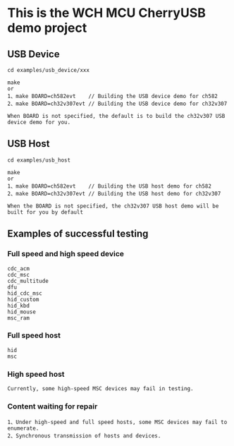 # This is the WCH MCU CherryUSB demo project

## USB Device

```
cd examples/usb_device/xxx

make
or
1、make BOARD=ch582evt    // Building the USB device demo for ch582
2、make BOARD=ch32v307evt // Building the USB device demo for ch32v307

When BOARD is not specified, the default is to build the ch32v307 USB device demo for you.
```

## USB Host

```
cd examples/usb_host

make
or
1、make BOARD=ch582evt    // Building the USB host demo for ch582
2、make BOARD=ch32v307evt // Building the USB host demo for ch32v307

When the BOARD is not specified, the ch32v307 USB host demo will be built for you by default
```
## Examples of successful testing
### Full speed and high speed device
```
cdc_acm
cdc_msc
cdc_multitude
dfu
hid_cdc_msc
hid_custom
hid_kbd
hid_mouse
msc_ram
```

### Full speed host
```
hid
msc
```

### High speed host
```
Currently, some high-speed MSC devices may fail in testing.
```

###  Content waiting for repair
```
1、Under high-speed and full speed hosts, some MSC devices may fail to enumerate.
2、Synchronous transmission of hosts and devices.
```